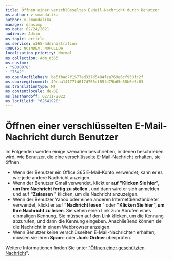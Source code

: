 ```yaml
---
title: Öffnen einer verschlüsselten E-Mail-Nachricht durch Benutzer
ms.author: v-smandalika
author: v-smandalika
manager: dansimp
ms.date: 02/24/2021
audience: Admin
ms.topic: article
ms.service: o365-administration
ROBOTS: NOINDEX, NOFOLLOW
localization_priority: Normal
ms.collection: Adm_O365
ms.custom:
- "9000078"
- "7342"
ms.openlocfilehash: be5fbad7f1577ad337d5484fea769e6cf950fc2f
ms.sourcegitcommit: 49eaa1417714617d768df85fd79b65e35b6e5c83
ms.translationtype: MT
ms.contentlocale: de-DE
ms.lasthandoff: 02/11/2022
ms.locfileid: "62641920"
---
```

# <a name="how-users-open-an-encrypted-email-message"></a>Öffnen einer verschlüsselten E-Mail-Nachricht durch Benutzer

Im Folgenden werden einige szenarien beschrieben, in denen beschrieben wird, wie Benutzer, die eine verschlüsselte E-Mail-Nachricht erhalten, sie öffnen:

- Wenn der Benutzer ein Office 365 E-Mail-Konto verwendet, kann er es wie jede andere Nachricht anzeigen.
- Wenn der Benutzer Gmail verwendet, klickt er **auf "Klicken Sie hier", um Ihre Nachricht fertig zu stellen** , und dann wird er sich anmelden und auf **"Zulassen** " klicken, um die Nachricht anzuzeigen.
- Wenn der Benutzer Yahoo oder einen anderen Internetdienstanbieter verwendet, klickt er auf **"Nachricht lesen** " oder **"Klicken Sie hier", um Ihre Nachricht zu lesen**. Sie sehen einen Link zum Abrufen eines einmaligen Kennung. Sie müssen auf den Link klicken, um die Kennung abzurufen, und dann die Kennung eingeben. Anschließend können sie die Nachricht in einem Webbrowser anzeigen.
- Wenn Benutzer keine verschlüsselten E-Mail-Nachrichten erhalten, müssen sie ihren **Spam-** oder **Junk-Ordner** überprüfen.

Weitere Informationen finden Sie unter ["Öffnen einer geschützten Nachricht](https://support.microsoft.com/topic/how-do-i-open-a-protected-message-1157a286-8ecc-4b1e-ac43-2a608fbf3098)".